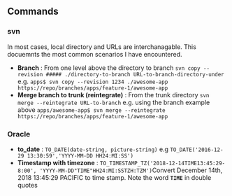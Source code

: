 ## Commands
### svn 
In most cases, local directory and URLs are interchanagable. This docuemnts the most common scenarios I have encountered.
* __Branch__ : From one level above the directory to branch `svn copy --revision ##### ./directory-to-branch URL-to-branch-directory-under` e.g. `apps$ svn copy --revision 1234 ./awesome-app https://repo/branches/apps/feature-1/awesome-app`
* __Merge branch to trunk (reintegrate)__ : From the trunk directory `svn merge --reintegrate URL-to-branch` e.g. using the branch example above `apps/awesome-app$ svn merge --reintegrate https://repo/branches/apps/feature-1/awesome-app`
### Oracle
* __to_date__ : `TO_DATE(date-string, picture-string)` e.g `TO_DATE('2016-12-29 13:30:59','YYYY-MM-DD HH24:MI:SS')`
* __Timestamp with timezone__ : `TO_TIMESTAMP_TZ('2018-12-14TIME13:45:29-8:00', 'YYYY-MM-DD"TIME"HH24:MI:SSTZH:TZM')`Convert December 14th, 2018 13:45:29 PACIFIC to time stamp. Note the word __`TIME`__ in double quotes
